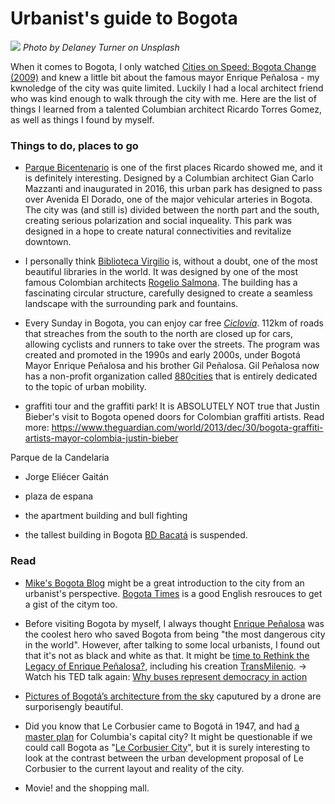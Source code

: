 # Urbanist's guide to Bogota

![](bogota01.jpg)
_Photo by Delaney Turner on Unsplash_

When it comes to Bogota, I only watched [Cities on Speed: Bogota Change (2009)](https://www.imdb.com/title/tt1757707/) and knew a little bit about the famous mayor Enrique Peñalosa - my kwnoledge of the city was quite limited. Luckily I had a local architect friend who was kind enough to walk through the city with me. Here are the list of things I learned from a talented Columbian architect Ricardo Torres Gomez, as well as things I found by myself.

### Things to do, places to go

- [Parque Bicentenario](https://www.greenroofs.com/projects/parque-bicentenario-bogota/) is one of the first places Ricardo showed me, and it is definitely interesting. Designed by a Columbian architect Gian Carlo Mazzanti and inaugurated in 2016, this urban park has designed to pass over Avenida El Dorado, one of the major vehicular arteries in Bogota. The city was (and still is) divided between the north part and the south, creating serious polarization and social inqueality. This park was designed in a hope to create natural connectivities and revitalize downtown.

- I personally think [Biblioteca Virgilio](https://www.biblored.gov.co/bibliotecas/biblioteca-virgilio) is, without a doubt, one of the most beautiful libraries in the world. It was designed by one of the most famous Colombian architects [Rogelio Salmona](https://es.wikipedia.org/wiki/Rogelio_Salmona). The building has a fascinating circular structure, carefully designed to create a seamless landscape with the surrounding park and fountains.

- Every Sunday in Bogota, you can enjoy car free _[Ciclovía](https://www.vox.com/2016/10/9/13017282/bogota-ciclovia-open-streets)_. 112km of roads that streaches from the south to the north are closed up for cars, allowing cyclists and runners to take over the streets. The program was created and promoted in the 1990s and early 2000s, under Bogotá Mayor Enrique Peñalosa and his brother Gil Peñalosa. Gil Peñalosa now has a non-profit organization called [880cities](https://www.880cities.org/) that is entirely dedicated to the topic of urban mobility.

- graffiti tour and the graffiti park!
  It is ABSOLUTELY NOT true that Justin Bieber's visit to Bogota opened doors for Colombian graffiti artists.
  Read more: https://www.theguardian.com/world/2013/dec/30/bogota-graffiti-artists-mayor-colombia-justin-bieber

Parque de la Candelaria

- Jorge Eliécer Gaitán

- plaza de espana

- the apartment building and bull fighting

- the tallest building in Bogota [BD Bacatá](https://en.wikipedia.org/wiki/BD_Bacat%C3%A1) is suspended.

### Read

- [Mike's Bogota Blog](http://mikesbogotablog.blogspot.com/) might be a great introduction to the city from an urbanist's perspective. [Bogota Times](https://thebogotapost.com/) is a good English resrouces to get a gist of the citym too.

- Before visiting Bogota by myself, I always thought [Enrique Peñalosa](https://twitter.com/EnriquePenalosa?ref_src=twsrc%5Egoogle%7Ctwcamp%5Eserp%7Ctwgr%5Eauthor) was the coolest hero who saved Bogota from being "the most dangerous city in the world". However, after talking to some local urbanists, I found out that it's not as black and white as that. It might be [time to Rethink the Legacy of Enrique Peñalosa?](https://www.planetizen.com/blogs/95348-it-time-rethink-legacy-enrique-pe-alosa), including his creation [TransMilenio](https://www.transmilenio.gov.co/).
  → Watch his TED talk again: [Why buses represent democracy in action](https://www.ted.com/talks/enrique_penalosa_why_buses_represent_democracy_in_action#t-298565)

- [Pictures of Bogotá’s architecture from the sky](https://mymodernmet.com/camilo-monzon-bogota-drone-photography/?utm_source=fb&utm_medium=partner&utm_campaign=AD&mbid=social_facebook&fbclid=IwAR39q6c6xvxJMxK3FUbi7LED6asdmnW6HAYQZcBiT-3qC-1-chxrxeJ0hC4) caputured by a drone are surporisengly beautiful.

- Did you know that Le Corbusier came to Bogotá in 1947, and had [a master plan](http://www.lecorbusierenbogota.com/template.php?pg=includes%2Floslibros&fbclid=IwAR0sxP_s8O2kCztJM2NraQkhYa3K8dubqom7Dl4t6tjM8Fxy8WBKiQ3UJHo) for Columbia's capital city? It might be questionable if we could call Bogota as "[Le Corbusier City](https://thecitypaperbogota.com/bogota/the-corbusier-city/3672)", but it is surely interesting to look at the contrast between the urban development proposal of Le Corbusier to the current layout and reality of the city.

- Movie! and the shopping mall.
